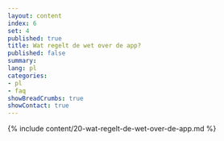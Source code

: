 ```yaml
---
layout: content
index: 6
set: 4
published: true
title: Wat regelt de wet over de app?
published: false
summary: 
lang: pl
categories:
- pl
- faq
showBreadCrumbs: true
showContact: true
---
```

{% include content/20-wat-regelt-de-wet-over-de-app.md %}
